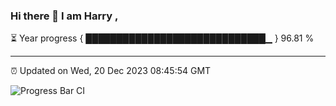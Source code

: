 ### Hi there 👋 I am Harry , 

⏳ Year progress { █████████████████████████████▁ } 96.81 %

---

⏰ Updated on Wed, 20 Dec 2023 08:45:54 GMT

![Progress Bar CI](https://github.com/duykhang68/duykhang68/workflows/Progress%20Bar%20CI/badge.svg)
